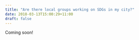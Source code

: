```yaml
---
title: "Are there local groups working on SDGs in my city?"
date: 2018-03-13T15:00:29+11:00
draft: false
---
```


Coming soon!